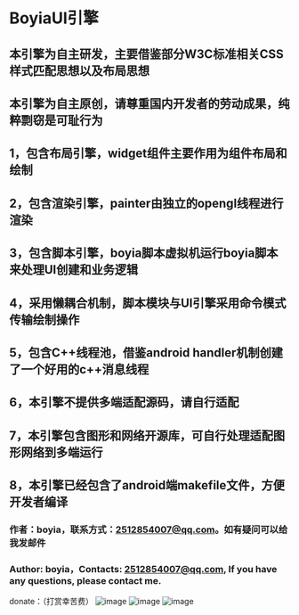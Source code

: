 # BoyiaUI引擎

## 本引擎为自主研发，主要借鉴部分W3C标准相关CSS样式匹配思想以及布局思想
## 本引擎为自主原创，请尊重国内开发者的劳动成果，纯粹剽窃是可耻行为
## 1，包含布局引擎，widget组件主要作用为组件布局和绘制
## 2，包含渲染引擎，painter由独立的opengl线程进行渲染
## 3，包含脚本引擎，boyia脚本虚拟机运行boyia脚本来处理UI创建和业务逻辑
## 4，采用懒耦合机制，脚本模块与UI引擎采用命令模式传输绘制操作
## 5，包含C++线程池，借鉴android handler机制创建了一个好用的c++消息线程
## 6，本引擎不提供多端适配源码，请自行适配
## 7，本引擎包含图形和网络开源库，可自行处理适配图形网络到多端运行
## 8，本引擎已经包含了android端makefile文件，方便开发者编译

### 作者：boyia，联系方式：2512854007@qq.com。如有疑问可以给我发邮件
### Author: boyia，Contacts: 2512854007@qq.com, If you have any questions, please contact me.

donate：（打赏幸苦费）
![image](https://github.com/damonyan1985/MiniYan/blob/master/Donate/zfbzf.jpg)
![image](https://github.com/damonyan1985/MiniYan/blob/master/Donate/wxzf.jpg)
![image](https://github.com/damonyan1985/MiniYan/blob/master/Donate/zfbhb.jpg)
